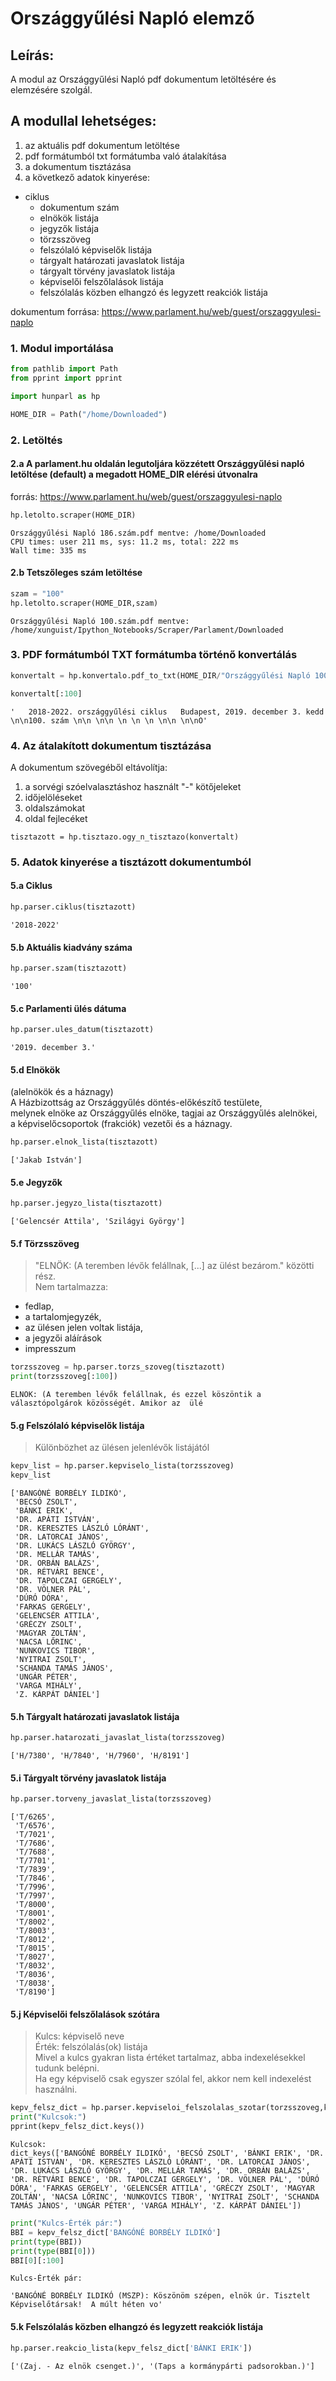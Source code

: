 # Országgyűlési Napló elemző
## Leírás:  
A modul az Országgyűlési Napló pdf dokumentum letöltésére és elemzésére szolgál.
## A modullal lehetséges:
   1. az aktuális pdf dokumentum letöltése  
   2. pdf formátumból txt formátumba való átalakítása  
   3. a dokumentum tisztázása  
   4. a következő adatok kinyerése:
   
* ciklus  
   * dokumentum szám
   * elnökök listája
   * jegyzők listája
   * törzsszöveg
   * felszólaló képviselők listája
   * tárgyalt határozati javaslatok listája
   * tárgyalt törvény javaslatok listája
   * képviselői felszőlalások listája
   * felszólalás közben elhangzó és legyzett reakciók listája

dokumentum forrása: https://www.parlament.hu/web/guest/orszaggyulesi-naplo

### 1. Modul importálása


```python
from pathlib import Path
from pprint import pprint

import hunparl as hp

HOME_DIR = Path("/home/Downloaded")
```

### 2. Letöltés
#### 2.a A parlament.hu oldalán legutoljára közzétett Országgyűlési napló letöltése (default) a megadott HOME_DIR elérési útvonalra
forrás: https://www.parlament.hu/web/guest/orszaggyulesi-naplo

```python
hp.letolto.scraper(HOME_DIR)
```

    Országgyűlési Napló 186.szám.pdf mentve: /home/Downloaded
    CPU times: user 211 ms, sys: 11.2 ms, total: 222 ms
    Wall time: 335 ms


#### 2.b Tetszőleges szám letöltése


```python
szam = "100"
hp.letolto.scraper(HOME_DIR,szam)
```

    Országgyűlési Napló 100.szám.pdf mentve: /home/xunguist/Ipython_Notebooks/Scraper/Parlament/Downloaded


### 3. PDF formátumból TXT formátumba történő konvertálás


```python
konvertalt = hp.konvertalo.pdf_to_txt(HOME_DIR/"Országgyűlési Napló 100.szám.pdf")
```

```python
konvertalt[:100]
```

    '   2018-2022. országgyűlési ciklus   Budapest, 2019. december 3. kedd \n\n100. szám \n\n \n\n \n \n \n \n\n \n\nO'



### 4. Az átalakított dokumentum tisztázása

A dokumentum szövegéből eltávolítja:

1.  a sorvégi szóelvalasztáshoz használt "-" kötőjeleket  
2. időjelöléseket 
3. oldalszámokat  
4. oldal fejlecéket

```
tisztazott = hp.tisztazo.ogy_n_tisztazo(konvertalt)
```

### 5. Adatok kinyerése a tisztázott dokumentumból

#### 5.a Ciklus


```python
hp.parser.ciklus(tisztazott)
```
    '2018-2022'


#### 5.b Aktuális kiadvány száma


```python
hp.parser.szam(tisztazott)
```
    '100'

#### 5.c Parlamenti ülés dátuma

```python
hp.parser.ules_datum(tisztazott)
```




    '2019. december 3.'

#### 5.d Elnökök
(alelnökök és a háznagy)  
A Házbizottság az Országgyűlés döntés-előkészítő testülete,  
melynek elnöke az Országgyűlés elnöke, tagjai az Országgyűlés alelnökei,  
a képviselőcsoportok (frakciók) vezetői és a háznagy.  


```python
hp.parser.elnok_lista(tisztazott)
```

    ['Jakab István']

#### 5.e Jegyzők

```python
hp.parser.jegyzo_lista(tisztazott)
```
    ['Gelencsér Attila', 'Szilágyi György']
	

#### 5.f Törzsszöveg
> "ELNÖK: (A teremben lévők felállnak, [...] az ülést bezárom." közötti rész.  
> Nem tartalmazza:
* fedlap, 
* a tartalomjegyzék, 
* az ülésen jelen voltak listája, 
* a jegyzői aláírások
* impresszum


```python
torzsszoveg = hp.parser.torzs_szoveg(tisztazott)
print(torzsszoveg[:100])
```

    ELNÖK: (A teremben lévők felállnak, és ezzel köszöntik a választópolgárok közösségét. Amikor az  ülé


#### 5.g Felszólaló képviselők listája
> Különbözhet az ülésen jelenlévők listájától


```python
kepv_list = hp.parser.kepviselo_lista(torzsszoveg)
kepv_list
```

    ['BANGÓNÉ BORBÉLY ILDIKÓ',
     'BECSÓ ZSOLT',
     'BÁNKI ERIK',
     'DR. APÁTI ISTVÁN',
     'DR. KERESZTES LÁSZLÓ LÓRÁNT',
     'DR. LATORCAI JÁNOS',
     'DR. LUKÁCS LÁSZLÓ GYÖRGY',
     'DR. MELLÁR TAMÁS',
     'DR. ORBÁN BALÁZS',
     'DR. RÉTVÁRI BENCE',
     'DR. TAPOLCZAI GERGELY',
     'DR. VÖLNER PÁL',
     'DÚRÓ DÓRA',
     'FARKAS GERGELY',
     'GELENCSÉR ATTILA',
     'GRÉCZY ZSOLT',
     'MAGYAR ZOLTÁN',
     'NACSA LŐRINC',
     'NUNKOVICS TIBOR',
     'NYITRAI ZSOLT',
     'SCHANDA TAMÁS JÁNOS',
     'UNGÁR PÉTER',
     'VARGA MIHÁLY',
     'Z. KÁRPÁT DÁNIEL']

#### 5.h Tárgyalt határozati javaslatok listája

```python
hp.parser.hatarozati_javaslat_lista(torzsszoveg)
```

    ['H/7380', 'H/7840', 'H/7960', 'H/8191']

#### 5.i Tárgyalt törvény javaslatok listája

```python
hp.parser.torveny_javaslat_lista(torzsszoveg)
```
    ['T/6265',
     'T/6576',
     'T/7021',
     'T/7686',
     'T/7688',
     'T/7701',
     'T/7839',
     'T/7846',
     'T/7996',
     'T/7997',
     'T/8000',
     'T/8001',
     'T/8002',
     'T/8003',
     'T/8012',
     'T/8015',
     'T/8027',
     'T/8032',
     'T/8036',
     'T/8038',
     'T/8190']

#### 5.j Képviselői felszőlalások szótára
> Kulcs: képviselő neve  
> Érték: felszólalás(ok) listája  
> Mivel a kulcs gyakran lista értéket tartalmaz, abba indexelésekkel tudunk belépni.  
> Ha egy képviselő csak egyszer szólal fel, akkor nem kell indexelést használni.  

```python
kepv_felsz_dict = hp.parser.kepviseloi_felszolalas_szotar(torzsszoveg,kepv_list)
print("Kulcsok:")
pprint(kepv_felsz_dict.keys())
```

    Kulcsok:
    dict_keys(['BANGÓNÉ BORBÉLY ILDIKÓ', 'BECSÓ ZSOLT', 'BÁNKI ERIK', 'DR. APÁTI ISTVÁN', 'DR. KERESZTES LÁSZLÓ LÓRÁNT', 'DR. LATORCAI JÁNOS', 'DR. LUKÁCS LÁSZLÓ GYÖRGY', 'DR. MELLÁR TAMÁS', 'DR. ORBÁN BALÁZS', 'DR. RÉTVÁRI BENCE', 'DR. TAPOLCZAI GERGELY', 'DR. VÖLNER PÁL', 'DÚRÓ DÓRA', 'FARKAS GERGELY', 'GELENCSÉR ATTILA', 'GRÉCZY ZSOLT', 'MAGYAR ZOLTÁN', 'NACSA LŐRINC', 'NUNKOVICS TIBOR', 'NYITRAI ZSOLT', 'SCHANDA TAMÁS JÁNOS', 'UNGÁR PÉTER', 'VARGA MIHÁLY', 'Z. KÁRPÁT DÁNIEL'])

```python
print("Kulcs-Érték pár:")
BBI = kepv_felsz_dict['BANGÓNÉ BORBÉLY ILDIKÓ']
print(type(BBI))
print(type(BBI[0]))
BBI[0][:100]
```
    Kulcs-Érték pár:

    'BANGÓNÉ BORBÉLY ILDIKÓ (MSZP): Köszönöm szépen, elnök úr. Tisztelt Képviselőtársak!  A múlt héten vo'

#### 5.k Felszólalás közben elhangzó és legyzett reakciók listája


```python
hp.parser.reakcio_lista(kepv_felsz_dict['BÁNKI ERIK'])
```

    ['(Zaj. - Az elnök csenget.)', '(Taps a kormánypárti padsorokban.)']
